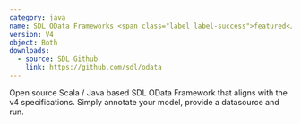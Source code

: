 ```yaml
---
category: java
name: SDL OData Frameworks <span class="label label-success">featured</span>
version: V4
object: Both
downloads:
  - source: SDL Github
    link: https://github.com/sdl/odata
---
```

Open source Scala / Java based SDL OData Framework that aligns with the v4 specifications. Simply annotate your model, provide a datasource and run.

